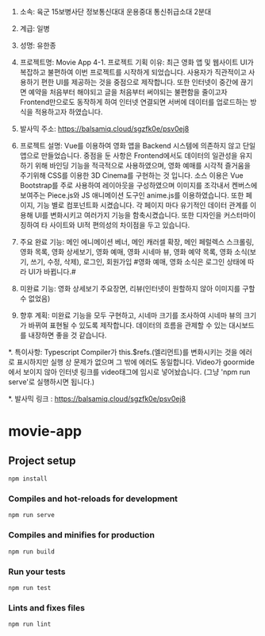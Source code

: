 1. 소속: 육군 15보병사단 정보통신대대 운용중대 통신취급소대 2분대

2. 계급: 일병

3. 성명: 유한종

4. 프로젝트명: Movie App
4-1. 프로젝트 기획 이유: 최근 영화 앱 및 웹사이트 UI가 복잡하고 불편하여 이번 프로젝트를 시작하게 되었습니다.
사용자가 직관적이고 사용하기 편한 UI를 제공하는 것을 중점으로 제작합니다.
또한 인터넷이 중간에 끊기면 예약을 처음부터 해야되고 글을 처음부터 써야되는 불편함을 줄이고자
Frontend만으로도 동작하게 하여 인터넷 연결되면 서버에 데이터를 업로드하는 방식을 적용하고자 하였습니다.

5. 발사믹 주소: https://balsamiq.cloud/sgzfk0e/psv0ej8

6. 프로젝트 설명:
Vue를 이용하여 영화 앱을 Backend 시스템에 의존하지 않고 단일 앱으로 만들었습니다.
중점을 둔 사항은 Frontend에서도 데이터의 일관성을 유지하기 위해 바인딩 기능을 적극적으로 사용하였으며,
영화 예매를 시각적 즐거움을 주기위해 CSS를 이용한 3D Cinema를 구현하는 것 입니다.
소스 이용은 Vue Bootstrap를 주로 사용하여 레이아웃을 구성하였으며 이미지를 조각내서 켄버스에 보여주는 Piece.js와
JS 애니메이션 도구인 anime.js를 이용하였습니다. 또한 페이지, 기능 별로 컴포넌트화 시켰습니다.
각 페이지 마다 유기적인 데이터 관계를 이용해 UI를 변화시키고 여러가지 기능을 함축시켰습니다.
또한 디자인을 커스터마이징하여 타 사이트와 UI적 편의성의 차이점을 두고 있습니다.

7. 주요 완료 기능: 메인 에니메이션 베너, 메인 캐러셀 확장, 메인 페럴렉스 스크롤링,
영화 목록, 영화 상세보기, 영화 예매, 영화 시네마 뷰, 영화 예약 목록,
영화 소식(보기, 쓰기, 수정, 삭제), 로그인, 회원가입
#영화 예매, 영화 소식은 로그인 상태에 따라 UI가 바뀝니다.#

8. 미완료 기능: 영화 상세보기 주요장면, 리뷰(인터넷이 원할하지 않아 이미지를 구할 수 없었음)

9. 향후 계획: 미완료 기능을 모두 구현하고, 시네마 크기를 조사하여 시네마 뷰의 크기가 바뀌여 표현될 수 있도록 제작합니다.
데이터의 흐름을 관제할 수 있는 대시보드를 내장하면 좋을 것 같습니다.

*. 특이사항: Typescript Compiler가 this.$refs.(엘리먼트)를 변화시키는 것을 에러로 표시하지만 실행 상 문제가 없으며 그 밖에 에러도 동일합니다.
Video가 goormide에서 보이지 않아 인터넷 링크를 video태그에 임시로 넣어놨습니다.
(그냥 'npm run serve'로 실행하시면 됩니다.)

*. 발사믹 링크 : https://balsamiq.cloud/sgzfk0e/psv0ej8

# movie-app

## Project setup
```
npm install
```

### Compiles and hot-reloads for development
```
npm run serve
```

### Compiles and minifies for production
```
npm run build
```

### Run your tests
```
npm run test
```

### Lints and fixes files
```
npm run lint
```
